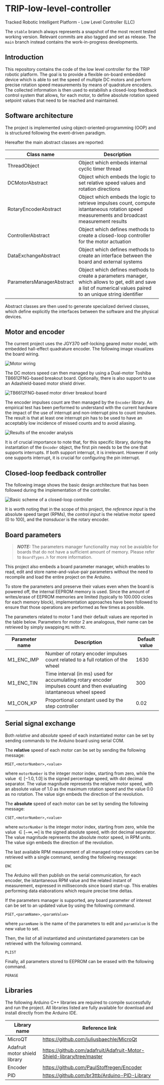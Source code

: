 # TRIP-low-level-controller
Tracked Robotic Intelligent Platform - Low Level Controller (LLC)

The `stable` branch always represents a snapshot of the most recent tested working version. Relevant commits are also tagged and set as release. The `main` branch instead contains the work-in-progress developments. 

## Introduction
This repository contains the code of the low level controller for the TRIP robotic platform.
The goal is to provide a flexible on-board embedded device which is able to set the speed of multiple DC motors and perform precise rotation speed measurements by means of quadrature encoders.
The collected information is then used to estabilish a closed-loop feedback control system that allows, for each motor, to define absolute rotation speed setpoint values that need to be reached and maintained.

## Software architecture
The project is implemented using object-oriented-programming (OOP) and is structured following the event-driven paradigm.

Hereafter the main abstract classes are reported:

| Class name | Description|
| - | - |
| ThreadObject | Object which embeds internal cyclic timer thread |
| DCMotorAbstract | Object which embeds the logic to set relative speed values and rotation directions |
| RotaryEncoderAbstract | Object which embeds the logic to retrieve impulses count, compute istantaneous rotation speed measurements and broadcast measurement results |
| ControllerAbstract | Object which defines methods to create a closed-loop controller for the motor actuation |
| DataExchangeAbstract | Object which defines methods to create an interface between the board and external systems |
| ParametersManagerAbstract | Object which defines methods to create a parameters manager, which allows to get, edit and save a list of numerical values paired to an unique string identifier |

Abstract classes are then used to generate specialized derived classes, which define explicitly the interfaces between the software and the physical devices.

## Motor and encoder

The current project uses the JGY370 self-locking geared motor model, with embedded hall-effect quadrature encoder. The following image visualizes the board wiring.

![Motor wiring](./media/motor-wiring.png "Motor wiring from manifacturer")

The DC motors speed can then managed by using a Dual-motor Toshiba TB6612FNG-based breakout board.
Optionally, there is also support to use an Adashield-based motor shield driver.

![TB6612FNG-based motor driver breakout board](./media/motor-driver-TB6612FNG.JPG "Breakout board for the TB6612FNG-based motor driver")

The encoder impulses count are then managed by the `Encoder` library. An empirical test has been performed to understand with the current hardware the impact of the use of interrupt and non-interrupt pins to count impulses. The result is that at least one interrupt pin has to be used to have an acceptably low incidence of missed counts and to avoid aliasing.

![Results of the encoder analysis](./media/encoder-analysis.png "Results of the encoder analysis")

It is of crucial importance to note that, for this specific library, during the instantation of the `Encoder` object, the first pin needs to be the one that supports interrupts. If both support interrupt, it is irrelevant. However if only one supports interrupt, it is crucial for configuring the pin interrupt.

## Closed-loop feedback controller

The following image shows the basic design architecture that has been followed during the implementation of the controller.

![Basic scheme of a closed-loop controller](./media/basic-closed-feedback-controller.png)

It is worth noting that in the scope of this project, the _reference input_ is the absolute speed target (RPMs), the _control input_ is the relative motor speed (0 to 100), and the _transducer_ is the rotary encoder. 

## Board parameters

> **_NOTE:_**  The parameters manager functionality may not be avaialble for boards that do not have a sufficient amount of memory. Please refer to `BoardTypes.h` for more information.

This project also embeds a board parameter manager, which enables to read, edit and store name-and-value-pair parameters without the need to recompile and load the entire project on the Arduino.

To store the parameters and preserve their values even when the board is powered off, the internal EEPROM memory is used. Since the amount of writes/erase of EEPROM memories are limited (typically to 100.000 cicles for each memory block), implementation approaches have been followed to ensure that those operations are performed as few times as possible.

The parameters related to motor 1 and their default values are reported in the table below. Parameters for motor 2 are analogous, their name can be retrieved by simply swapping `M1` with `M2`.

| Parameter name | Description | Default value |
| - | - | - |
| M1_ENC_IMP | Number of rotary encoder impulses count related to a full rotation of the wheel | 1630 |
| M1_ENC_TIN | Time interval (in ms) used for accumulating rotary encoder impulses count and then evaluating istantaneous wheel speed | 300 |
| M1_CON_KP | Proportional constant used by the step controller | 0.02 |


## Serial signal exchange

Both _relative_ and _absolute_ speed of each instantiated motor can be set by sending commands to the Arduino board using serial COM.

The **relative** speed of each motor can be set by sending the following message:
```
MSET,<motorNumber>,<value>
```
where `motorNumber` is the integer motor index, starting from zero, while the value $\in [-1.0,1.0]$ is the signed percentage speed, with dot decimal separator. The value magnitude represents the relative motor speed, with an absolute value of 1.0 as the maximum rotation speed and the value 0.0 as no rotation. The value sign embeds the direction of the revolution.

The **absolute** speed of each motor can be set by sending the following message:
```
CSET,<motorNumber>,<value>
```
where `motorNumber` is the integer motor index, starting from zero, while the value $\in [-\infty,\infty]$ is the signed absolute speed, with dot decimal separator. The value magnitude represents the absolute motor speed, in RPM units. The value sign embeds the direction of the revolution.

The last available RPM measurement of all managed rotary encoders can be retrieved with a single command, sending the following message:
```
ENC
```
The Arduino will then publish on the serial communication, for each encoder, the istantaneous RPM value and the related instant of measurement, expressed in milliseconds since board start-up. This enables performing data elaborations which require precise time deltas.

If the parameters manager is supported, any board parameter of interest can be set to an updated value by using the following command.
```
PSET,<paramName>,<paramValue>
```
where `paramName` is the name of the parameters to edit and `paramValue` is the new value to set.

Then, the list of all instantiated and uninstantiated parameters can be retrieved with the following command.
```
PLIST
```

Finally, all parameters stored to EEPROM can be erased with the following command.
```
PERASE
```

## Libraries

The following Arduino C++ libraries are required to compile successfully and run the project. All libraries listed are fully available for download and install directly from the Arduino IDE. 

| Library name | Reference link |
| - | - |
| MicroQT | https://github.com/juliusbaechle/MicroQt |
| Adafruit motor shield library | https://github.com/adafruit/Adafruit-Motor-Shield-library/tree/master |
| Encoder | https://github.com/PaulStoffregen/Encoder |
| PID | https://github.com/br3ttb/Arduino-PID-Library |
